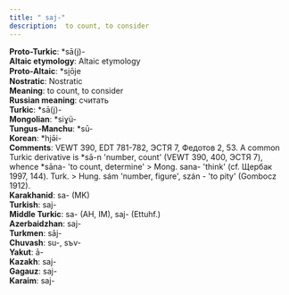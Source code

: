 ```yaml
---
title: " saj-"
description:  to count, to consider
---
```


<strong>Proto-Turkic</strong>:  *sā(j)-<br>
<strong>Altaic etymology</strong>:  Altaic etymology<br>
<strong> Proto-Altaic</strong>:  *si̯ōje<br>
<strong>Nostratic</strong>:  Nostratic<br>
<strong>Meaning</strong>:  to count, to consider<br>
<strong>Russian meaning</strong>:  считать<br>
<strong>Turkic</strong>:  *sā(j)-<br>
<strong>Mongolian</strong>:  *siɣü-<br>
<strong>Tungus-Manchu</strong>:  *sū-<br>
<strong>Korean</strong>:  *hjǝ̄i-<br>
<strong>Comments</strong>:  VEWT 390, EDT 781-782, ЭСТЯ 7, Федотов 2, 53. A common Turkic derivative is *sā-n 'number, count' (VEWT 390, 400, ЭСТЯ 7), whence *sāna- 'to count, determine' > Mong. sana- 'think' (cf. Щербак 1997, 144). Turk. > Hung. sám 'number, figure', szán - 'to pity' (Gombocz 1912).<br>
<strong>Karakhanid</strong>:  sa- (MK)<br>
<strong>Turkish</strong>:  saj-<br>
<strong>Middle Turkic</strong>:  sa- (AH, IM), saj- (Ettuhf.)<br>
<strong>Azerbaidzhan</strong>:  saj-<br>
<strong>Turkmen</strong>:  sāj-<br>
<strong>Chuvash</strong>:  su-, sъv-<br>
<strong>Yakut</strong>:  ā-<br>
<strong>Kazakh</strong>:  saj-<br>
<strong>Gagauz</strong>:  saj-<br>
<strong>Karaim</strong>:  saj-<br>


